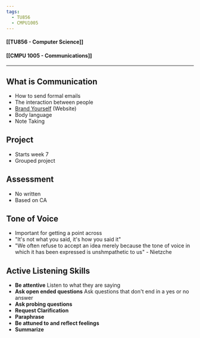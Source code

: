 ```yaml
---
tags:
  - TU856
  - CMPU1005
---
```

#### [[TU856 - Computer Science]]
#### [[CMPU 1005  - Communications]]

---

## What is Communication
- How to send formal emails
- The interaction between people
- [Brand Yourself](https://brandyourself.com/) (Website)
- Body language
- Note Taking

## Project
- Starts week 7
- Grouped project

## Assessment
- No written
- Based on CA

## Tone of Voice
- Important for getting a point across
- "It's not what you said, it's how you said it"
- "We often refuse to accept an idea merely because the tone of voice in which it has been expressed is unshmpathetic to us" - Nietzche

## Active Listening Skills
- **Be attentive**
  Listen to what they are saying
- **Ask open ended questions**
  Ask questions that don't end in a yes or no answer
- **Ask probing questions**
- **Request Clarification**
- **Paraphrase**
- **Be attuned to and reflect feelings**
- **Summarize**

## 

